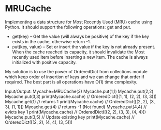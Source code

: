 # MRUCache
Implementing a data structure for Most Recently Used (MRU) cache using Python. 
It should support the following operations: get and put.
* get(key) – Get the value (will always be positive) of the key if the key exists in the cache, otherwise return -1. 
* put(key, value) – Set or insert the value if the key is not already present. When the cache reached its capacity, it should invalidate the Most recently used item before inserting a new item.
The cache is always initialized with positive capacity.

My solution is to use the power of OrderedDict from collections module which keep order of insertion of keys and we can change that order if required. The best part is all operations have O(1) time complexity.

Input/Output:
Mycache=MRUCache(3)
Mycache.put(1,1)
Mycache.put(2,2)
Mycache.put(3,3)
print(Mycache.cache)  // OrderedDict([(1, 1), (2, 2), (3, 3)])
Mycache.get(1)        // returns 1
print(Mycache.cache)  // OrderedDict([(2, 2), (3, 3), (1, 1)])
Mycache.get(4)        // returns -1 (Not found)
Mycache.put(4,4)      // evicts key 1 
print(Mycache.cache)  // OrderedDict([(2, 2), (3, 3), (4, 4)])
Mycache.put(3,5)      // Update existing key 
print(Mycache.cache)  // OrderedDict([(2, 2), (4, 4), (3, 5)])
